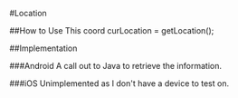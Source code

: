 #Location

##How to Use This
    coord curLocation = getLocation();

##Implementation

###Android
A call out to Java to retrieve the information.

###iOS
Unimplemented as I don't have a device to test on.

